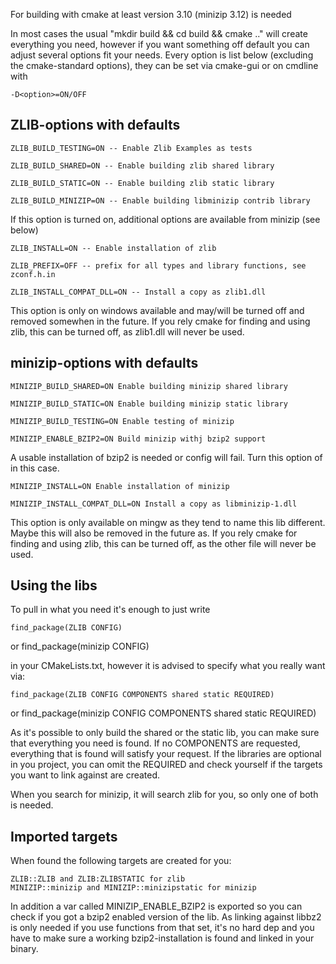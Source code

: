 For building with cmake at least version 3.10 (minizip 3.12) is needed

In most cases the usual "mkdir build && cd build && cmake .." will create everything you need, however
if you want something off default you can adjust several options fit your needs. Every option is
list below (excluding the cmake-standard options), they can be set via cmake-gui or on cmdline with

    -D<option>=ON/OFF

## ZLIB-options with defaults ##

    ZLIB_BUILD_TESTING=ON -- Enable Zlib Examples as tests

    ZLIB_BUILD_SHARED=ON -- Enable building zlib shared library

    ZLIB_BUILD_STATIC=ON -- Enable building zlib static library

    ZLIB_BUILD_MINIZIP=ON -- Enable building libminizip contrib library
If this option is turned on, additional options are available from minizip (see below)

    ZLIB_INSTALL=ON -- Enable installation of zlib

    ZLIB_PREFIX=OFF -- prefix for all types and library functions, see zconf.h.in

    ZLIB_INSTALL_COMPAT_DLL=ON -- Install a copy as zlib1.dll
This option is only on windows available and may/will be turned off and removed somewhen in the future.
If you rely cmake for finding and using zlib, this can be turned off, as zlib1.dll will never be used.

## minizip-options with defaults ##

    MINIZIP_BUILD_SHARED=ON Enable building minizip shared library

    MINIZIP_BUILD_STATIC=ON Enable building minizip static library

    MINIZIP_BUILD_TESTING=ON Enable testing of minizip

    MINIZIP_ENABLE_BZIP2=ON Build minizip withj bzip2 support
A usable installation of bzip2 is needed or config will fail. Turn this option of in this case.

    MINIZIP_INSTALL=ON Enable installation of minizip

    MINIZIP_INSTALL_COMPAT_DLL=ON Install a copy as libminizip-1.dll
This option is only available on mingw as they tend to name this lib different. Maybe this will also be
removed in the future as. If you rely cmake for finding and using zlib, this can be turned off, as
the other file will never be used.

## Using the libs ##

To pull in what you need it's enough to just write

    find_package(ZLIB CONFIG)
or
    find_package(minizip CONFIG)

in your CMakeLists.txt, however it is advised to specify what you really want via:

    find_package(ZLIB CONFIG COMPONENTS shared static REQUIRED)
or
    find_package(minizip CONFIG COMPONENTS shared static REQUIRED)

As it's possible to only build the shared or the static lib, you can make sure that everything you need
is found. If no COMPONENTS are requested, everything that is found will satisfy your request. If the
libraries are optional in you project, you can omit the REQUIRED and check yourself if the targets you
want to link against are created.

When you search for minizip, it will search zlib for you, so only one of both is needed.

## Imported targets ##

When found the following targets are created for you:

    ZLIB::ZLIB and ZLIB:ZLIBSTATIC for zlib
    MINIZIP::minizip and MINIZIP::minizipstatic for minizip

In addition a var called  MINIZIP_ENABLE_BZIP2 is exported so you can check if you got a bzip2 enabled
version of the lib. As linking against libbz2 is only needed if you use functions from that set, it's
no hard dep and you have to make sure a working bzip2-installation is found and linked in your binary.

